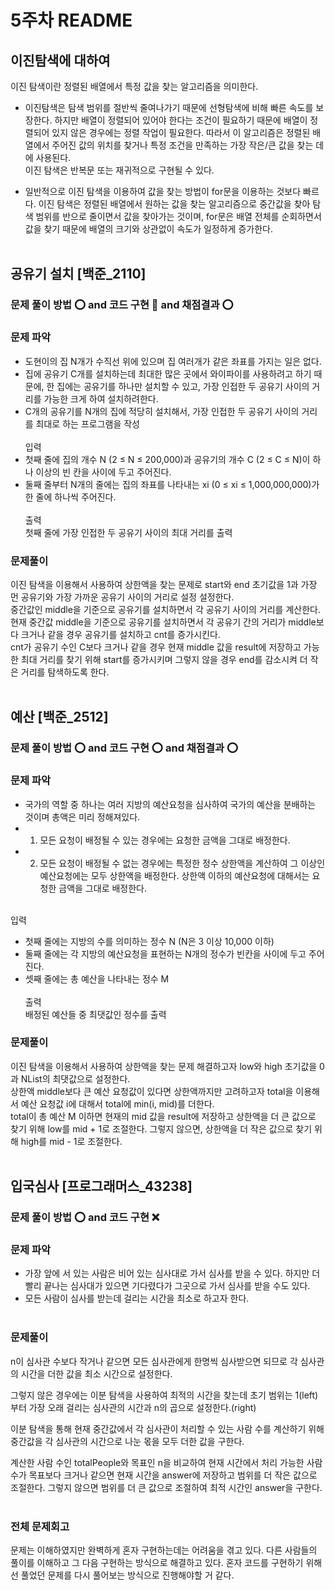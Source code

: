 # 5주차 README

## 이진탐색에 대하여
이진 탐색이란 정렬된 배열에서 특정 값을 찾는 알고리즘을 의미한다.

- 이진탐색은 탐색 범위를 절반씩 줄여나가기 때문에 선형탐색에 비해 빠른 속도를 보장한다. 하지만 배열이 정렬되어 있어야 한다는 조건이 필요하기 때문에 배열이 정렬되어 있지 않은 경우에는 정렬 작업이 필요한다. 따라서 이 알고리즘은 정렬된 배열에서 주어진 값의 위치를 찾거나 특정 조건을 만족하는 가장 작은/큰 값을 찾는 데에 사용된다.<br/>
이진 탐색은 반복문 또는 재귀적으로 구현될 수 있다.

- 일반적으로 이진 탐색을 이용하여 값을 찾는 방법이 for문을 이용하는 것보다 빠르다. 이진 탐색은 정렬된 배열에서 원하는 값을 찾는 알고리즘으로 중간값을 찾아 탐색 범위를 반으로 줄이면서 값을 찾아가는 것이며, for문은 배열 전체를 순회하면서 값을 찾기 때문에
배열의 크기와 상관없이 속도가 일정하게 증가한다.<br/><br/>



## 공유기 설치 [백준_2110] 
### 문제 풀이 방법 ⭕ and 코드 구현 🔺 and 채점결과 ⭕
### 문제 파악
- 도현이의 집 N개가 수직선 위에 있으며 집 여러개가 같은 좌표를 가지는 일은 없다.
- 집에 공유기 C개를 설치하는데 최대한 많은 곳에서 와이파이를 사용하려고 하기 때문에, 한 집에는 공유기를 하나만 설치할 수 있고, 가장 인접한 두 공유기 사이의 거리를 가능한 크게 하여 설치하려한다.
- C개의 공유기를 N개의 집에 적당히 설치해서, 가장 인접한 두 공유기 사이의 거리를 최대로 하는 프로그램을 작성<br/><br/>
입력<br/>
- 첫째 줄에 집의 개수 N (2 ≤ N ≤ 200,000)과 공유기의 개수 C (2 ≤ C ≤ N)이 하나 이상의 빈 칸을 사이에 두고 주어진다.
- 둘째 줄부터 N개의 줄에는 집의 좌표를 나타내는 xi (0 ≤ xi ≤ 1,000,000,000)가 한 줄에 하나씩 주어진다.<br/><br/>
출력<br/>
첫째 줄에 가장 인접한 두 공유기 사이의 최대 거리를 출력

### 문제풀이
이진 탐색을 이용해서 사용하여 상한액을 찾는 문제로 start와 end 초기값을 1과 가장 먼 공유기와 가장 가까운 공유기 사이의 거리로 설정 설정한다.<br/>
중간값인 middle을 기준으로 공유기를 설치하면서 각 공유기 사이의 거리를 계산한다.<br/>
현재 중간값 middle을 기준으로 공유기를 설치하면서 각 공유기 간의 거리가 middle보다 크거나 같을 경우 공유기를 설치하고 cnt를 증가시킨다.<br/>
cnt가 공유기 수인 C보다 크거나 같을 경우 현재 middle 값을 result에 저장하고 가능한 최대 거리를 찾기 위해 start를 증가시키며 그렇지 않을 경우 end를 감소시켜 더 작은 거리를 탐색하도록 한다.<br/><br/>

## 예산 [백준_2512]
### 문제 풀이 방법 ⭕ and 코드 구현 ⭕ and 채점결과 ⭕
### 문제 파악
- 국가의 역할 중 하나는 여러 지방의 예산요청을 심사하여 국가의 예산을 분배하는 것이며 총액은 미리 정해져있다.<br/>
- 1. 모든 요청이 배정될 수 있는 경우에는 요청한 금액을 그대로 배정한다.
- 2. 모든 요청이 배정될 수 없는 경우에는 특정한 정수 상한액을 계산하여 그 이상인 예산요청에는 모두 상한액을 배정한다. 상한액 이하의 예산요청에 대해서는 요청한 금액을 그대로 배정한다. <br/><br/>

입력<br/>
- 첫째 줄에는 지방의 수를 의미하는 정수 N (N은 3 이상 10,000 이하)
- 둘째 줄에는 각 지방의 예산요청을 표현하는 N개의 정수가 빈칸을 사이에 두고 주어진다.
- 셋째 줄에는 총 예산을 나타내는 정수 M<br/><br/>
출력<br/>
배정된 예산들 중 최댓값인 정수를 출력

### 문제풀이
이진 탐색을 이용해서 사용하여 상한액을 찾는 문제 해결하고자 low와 high 초기값을 0과 NList의 최댓값으로 설정한다.<br/>
상한액 middle보다 큰 예산 요청값이 있다면 상한액까지만 고려하고자 total을 이용해서 예산 요청값 i에 대해서 total에 min(i, mid)를 더한다.<br/>
total이 총 예산 M 이하면 현재의 mid 값을 result에 저장하고 상한액을 더 큰 값으로 찾기 위해 low를 mid + 1로 조절한다. 그렇지 않으면, 상한액을 더 작은 값으로 찾기 위해 high를 mid - 1로 조절한다.<br/><br/>


## 입국심사 [프로그래머스_43238]
### 문제 풀이 방법 ⭕ and 코드 구현 ❌
### 문제 파악
- 가장 앞에 서 있는 사람은 비어 있는 심사대로 가서 심사를 받을 수 있다. 하지만 더 빨리 끝나는 심사대가 있으면 기다렸다가 그곳으로 가서 심사를 받을 수도 있다.
- 모든 사람이 심사를 받는데 걸리는 시간을 최소로 하고자 한다.<br/><br/>

### 문제풀이
n이 심사관 수보다 작거나 같으면 모든 심사관에게 한명씩 심사받으면 되므로 각 심사관의 시간을 더한 값을 최소 시간으로 설정한다.<br/>

그렇지 않은 경우에는 이분 탐색을 사용하여 최적의 시간을 찾는데 초기 범위는 1(left)부터 가장 오래 걸리는 심사관의 시간과 n의 곱으로 설정한다.(right) <br/>

이분 탐색을 통해 현재 중간값에서 각 심사관이 처리할 수 있는 사람 수를 계산하기 위해 중간값을 각 심사관의 시간으로 나눈 몫을 모두 더한 값을 구한다.

계산한 사람 수인 totalPeople와 목표인 n을 비교하여 현재 시간에서 처리 가능한 사람 수가 목표보다 크거나 같으면 현재 시간을 answer에 저장하고 범위를 더 작은 값으로 조절한다. 그렇지 않으면 범위를 더 큰 값으로 조절하여 최적 시간인 answer을 구한다.<br/><br/>


### 전체 문제회고
문제는 이해하였지만 완벽하게 혼자 구현하는데는 어려움을 겪고 있다.
다른 사람들의 풀이를 이해하고 그 다음 구현하는 방식으로 해결하고 있다.
혼자 코드를 구현하기 위해선 풀었던 문제를 다시 풀어보는 방식으로 진행해야할 거 같다.